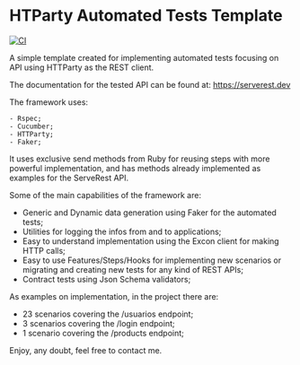 # HTParty Automated Tests Template

[![CI](https://github.com/juniorschmitz/httparty-simple-template/actions/workflows/main.yml/badge.svg)](https://github.com/juniorschmitz/httparty-simple-template/actions/workflows/main.yml)

A simple template created for implementing automated tests focusing on API using HTTParty as the REST client.

The documentation for the tested API can be found at: https://serverest.dev

The framework uses:
```
- Rspec;
- Cucumber;
- HTTParty;
- Faker;
```

It uses exclusive send methods from Ruby for reusing steps with more powerful implementation, and has methods already implemented as examples for the ServeRest API.

Some of the main capabilities of the framework are:
- Generic and Dynamic data generation using Faker for the automated tests;
- Utilities for logging the infos from and to applications;
- Easy to understand implementation using the Excon client for making HTTP calls;
- Easy to use Features/Steps/Hooks for implementing new scenarios or migrating and creating new tests for any kind of REST APIs;
- Contract tests using Json Schema validators;

As examples on implementation, in the project there are:
- 23 scenarios covering the /usuarios endpoint;
- 3 scenarios covering the /login endpoint;
- 1 scenario covering the /products endpoint;

Enjoy, any doubt, feel free to contact me.
